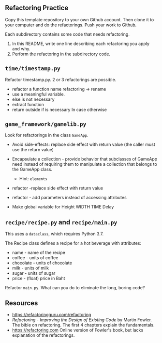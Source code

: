 ## Refactoring Practice

Copy this template repository to your own Github account. Then clone it to your computer and do the refactorings.  Push your work to Github.

Each subdirectory contains some code that needs refactoring.

1. In this README, write one line describing each refactoring you apply and why.
2. Perform the refactoring in the subdirectory code.


## `time/timestamp.py`

Refactor timestamp.py.  2 or 3 refactorings are possible.
 * refactor a function name refactoring -> rename
 * use a meaningful variable.
 * else is not necessary
 * extract function
 * return outside if is necessary In case otherwise

## `game_framework/gamelib.py`

Look for refactorings in the class `GameApp`.

* Avoid side-effects: replace side effect with return value (the caller must use the return value)

* Encapsulate a collection - provide behavior that subclasses of GameApp need instead of requiring them to manipulate a collection that belongs to the GameApp class.
  - Hint: `elements`
  
* refactor -replace side effect with return value
* refactor - add parameters instead of accessing attributes
* Make global variable for Height WIDTH TIME Delay

## `recipe/recipe.py` and `recipe/main.py`

This uses a `dataclass`, which requires Python 3.7.

The Recipe class defines a recipe for a hot beverage with attributes:
* name - name of the recipe
* coffee - units of coffee
* chocolate - units of chocolate
* milk - units of milk
* sugar - units of sugar
* price - (float) price in Baht

Refactor `main.py`.  What can you do to eliminate the long, boring code?






## Resources

* <https://refactoringguru.com/refactoring> 
* *Refactoring - Improving the Design of Existing Code* by Martin Fowler.  The bible on refactoring.  The first 4 chapters explain the fundamentals.
* <https://refactoring.com> Online version of Fowler's book, but lacks explanation of the refactorings.
